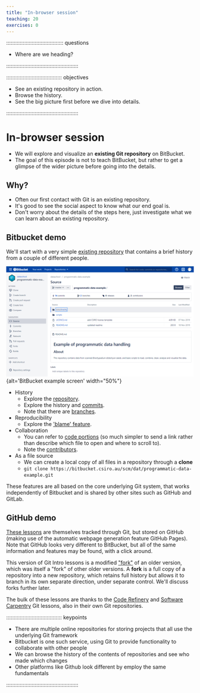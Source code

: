 ```yaml
---
title: "In-browser session"
teaching: 20
exercises: 0
---
```


:::::::::::::::::::::::::::::::::::::: questions 

- Where are we heading?

::::::::::::::::::::::::::::::::::::::::::::::::

::::::::::::::::::::::::::::::::::::: objectives

- See an existing repository in action.
- Browse the history.
- See the big picture first before we dive into details.

::::::::::::::::::::::::::::::::::::::::::::::::

# In-browser session

- We will explore and visualize an **existing Git repository** on BitBucket.
- The goal of this episode is not to teach BitBucket, but rather to get a glimpse of the 
wider picture before going into the details.
  

## Why?

- Often our first contact with Git is an existing repository.
- It's good to see the social aspect to know what our end goal is.
- Don't worry about the details of the steps here, just investigate what we can learn about an existing repository.
  

## Bitbucket demo

We'll start with a very simple 
[existing repository](https://bitbucket.csiro.au/projects/DAT/repos/programmatic-data-example/)
that contains a brief history from a couple of different people.

![](fig/bitbucket/example-repo.png){alt='BitBucket example screen' width="50%"}

- History
  - Explore the [repository](https://bitbucket.csiro.au/projects/DAT/repos/programmatic-data-example/).
  - Explore the history and [commits](https://bitbucket.csiro.au/projects/DAT/repos/programmatic-data-example/commits).
  - Note that there are [branches](https://bitbucket.csiro.au/plugins/servlet/network/DAT/programmatic-data-example).
- Reproducibility
  - Explore the ['blame' feature](https://bitbucket.csiro.au/projects/DAT/repos/programmatic-data-example/browse/scripts/visualise-data.R).
- Collaboration
  - You can refer to [code portions](https://bitbucket.csiro.au/projects/DAT/repos/programmatic-data-example/browse/scripts/visualise-data.R#5-7)
    (so much simpler to send a link rather than describe which file to open and where to scroll to).
  - Note the [contributors](https://bitbucket.csiro.au/projects/DAT/repos/programmatic-data-example/commits).
- As a file source
  - We can create a local copy of all files in a repository through a **clone**
  - `git clone https://bitbucket.csiro.au/scm/dat/programmatic-data-example.git`


These features are all based on the core underlying Git system, that works independently of Bitbucket and is shared
by other sites such as GitHub and GitLab.

## GitHub demo

[These lessons](https://github.com/csiro-data-school/git-intro-24) are themselves tracked through Git, but stored on 
GitHub (making use of the automatic webpage generation feature GitHub Pages).  
Note that GitHub looks very different to BitBucket, but all of the same information and features may be found, with 
a click around. 
  
This version of Git Intro lessons is a modified 
["fork"](https://github.com/csiro-data-school/git-intro-23/network/members) of an older version, which was itself a "fork"
of other older versions. 
A **fork** is a full copy of a repository into a new repository, which retains full history but allows it to branch 
in its own separate direction, under separate control. We'll discuss forks further later.  

The bulk of these lessons are thanks to the [Code Refinery](https://github.com/coderefinery/git-intro) and 
[Software Carpentry](https://github.com/swcarpentry/git-novice) Git lessons, also in their own Git repositories.  
  
::::::::::::::::::::::::::::::::::::: keypoints 

- There are multiple online repositories for storing projects that all use the underlying Git framework
- Bitbucket is one such service, using Git to provide functionality to collaborate with other people
- We can browse the history of the contents of repositories and see who made which changes
- Other platforms like Github look different by employ the same fundamentals

::::::::::::::::::::::::::::::::::::::::::::::::

[r-markdown]: https://rmarkdown.rstudio.com/
